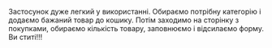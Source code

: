 Застосунок дуже легкий у використанні. Обираємо потрібну категорію і додаємо бажаний товар до кошику. Потім заходимо на сторінку з покупками, обираємо кількість товару, заповнюємо і відсилаємо форму. Ви ститі!!!
